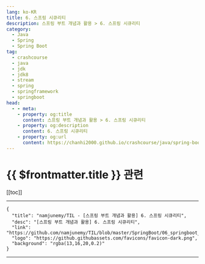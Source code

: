 ```yaml
---
lang: ko-KR
title: 6. 스프링 시큐리티
description: 스프링 부트 개념과 활용 > 6. 스프링 시큐리티
category:
  - Java
  - Spring
  - Spring Boot
tag: 
  - crashcourse
  - java
  - jdk
  - jdk8
  - stream
  - spring
  - springframework
  - springboot
head:
  - - meta:
    - property: og:title
      content: 스프링 부트 개념과 활용 > 6. 스프링 시큐리티
    - property: og:description
      content: 6. 스프링 시큐리티
    - property: og:url
      content: https://chanhi2000.github.io/crashcourse/java/spring-boot-whiteship/06.html
---
```


# {{ $frontmatter.title }} 관련

[[toc]]

---

```component VPCard
{
  "title": "namjunemy/TIL - [스프링 부트 개념과 활용] 6. 스프링 시큐리티",
  "desc": "[스프링 부트 개념과 활용] 6. 스프링 시큐리티",
  "link": "https://github.com/namjunemy/TIL/blob/master/SpringBoot/06_springboot_spring_security.md",
  "logo": "https://github.githubassets.com/favicons/favicon-dark.png",
  "background": "rgba(13,16,20,0.2)"
}
```

---

<TagLinks />